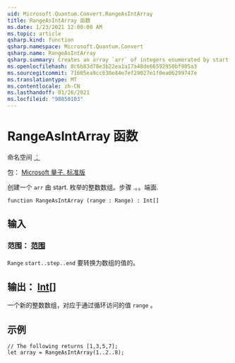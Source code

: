 ```yaml
---
uid: Microsoft.Quantum.Convert.RangeAsIntArray
title: RangeAsIntArray 函数
ms.date: 1/23/2021 12:00:00 AM
ms.topic: article
qsharp.kind: function
qsharp.namespace: Microsoft.Quantum.Convert
qsharp.name: RangeAsIntArray
qsharp.summary: Creates an array `arr` of integers enumerated by start..step..end.
ms.openlocfilehash: 8c6b83d78e3b22ea1a17a48de66592950bf905a3
ms.sourcegitcommit: 71605ea9cc630e84e7ef29027e1f0ea06299747e
ms.translationtype: MT
ms.contentlocale: zh-CN
ms.lasthandoff: 01/26/2021
ms.locfileid: "98850103"
---
```

# <a name="rangeasintarray-function"></a>RangeAsIntArray 函数

命名空间 [：](xref:Microsoft.Quantum.Convert)

包： [Microsoft 量子. 标准版](https://nuget.org/packages/Microsoft.Quantum.Standard)


创建一个 `arr` 由 start. 枚举的整数数组。步骤 .。。端面.

```qsharp
function RangeAsIntArray (range : Range) : Int[]
```


## <a name="input"></a>输入

### <a name="range--range"></a>范围： [范围](xref:microsoft.quantum.lang-ref.range)

`Range` `start..step..end` 要转换为数组的值的。



## <a name="output--int"></a>输出： [Int](xref:microsoft.quantum.lang-ref.int)[]

一个新的整数数组，对应于通过循环访问的值 `range` 。

## <a name="example"></a>示例

```qsharp
// The following returns [1,3,5,7];
let array = RangeAsIntArray(1..2..8);
```